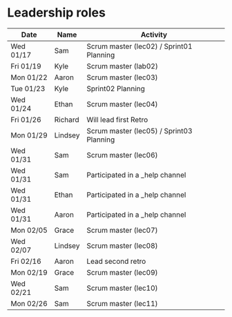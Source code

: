 # Leadership roles

| Date      | Name              | Activity                                               |
|-----------|-------------------|--------------------------------------------------------|
| Wed 01/17 | Sam               | Scrum master (lec02) / Sprint01 Planning               | 
| Fri 01/19 | Kyle              | Scrum master (lab02)                                   | 
| Mon 01/22 | Aaron             | Scrum master (lec03)                                   | 
| Tue 01/23 | Kyle              | Sprint02 Planning                                      | 
| Wed 01/24 | Ethan             | Scrum master (lec04)                                   |
| Fri 01/26 | Richard           | Will lead first Retro                                  | 
| Mon 01/29 | Lindsey           | Scrum master (lec05) / Sprint03 Planning               |
| Wed 01/31 | Sam               | Scrum master (lec06)                                   |
| Wed 01/31 | Sam               | Participated in a _help channel                        |
| Wed 01/31 | Ethan             | Participated in a _help channel                        |
| Wed 01/31 | Aaron             | Participated in a _help channel                        |
| Mon 02/05 | Grace             | Scrum master (lec07)                                   |
| Wed 02/07 | Lindsey           | Scrum master (lec08)                                   |
| Fri 02/16 | Aaron             | Lead second retro                                      |
| Mon 02/19 | Grace             | Scrum master (lec09)                                   |
| Wed 02/21 | Sam               | Scrum master (lec10)                                   |
| Mon 02/26 | Sam               | Scrum master (lec11)                                   |
